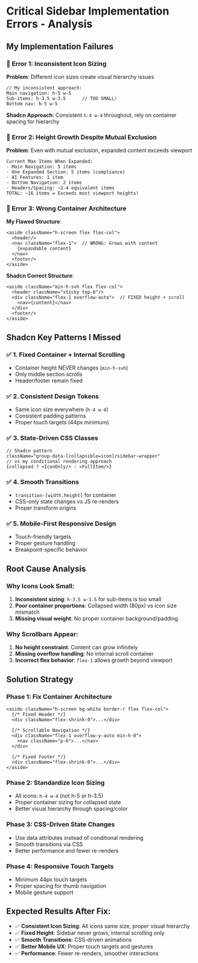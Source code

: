# Critical Sidebar Implementation Errors - Analysis

## My Implementation Failures

### 🔴 Error 1: Inconsistent Icon Sizing
**Problem**: Different icon sizes create visual hierarchy issues
```tsx
// My inconsistent approach:
Main navigation: h-5 w-5    
Sub-items: h-3.5 w-3.5      // TOO SMALL!
Bottom nav: h-5 w-5
```

**Shadcn Approach**: Consistent `h-4 w-4` throughout, rely on container spacing for hierarchy

### 🔴 Error 2: Height Growth Despite Mutual Exclusion  
**Problem**: Even with mutual exclusion, expanded content exceeds viewport
```
Current Max Items When Expanded:
- Main Navigation: 5 items
- One Expanded Section: 5 items (compliance)  
- AI Features: 1 item
- Bottom Navigation: 2 items
- Headers/Spacing: ~3-4 equivalent items
TOTAL: ~16 items = Exceeds most viewport heights!
```

### 🔴 Error 3: Wrong Container Architecture
**My Flawed Structure**:
```tsx
<aside className="h-screen flex flex-col">
  <header/>
  <nav className="flex-1">  // WRONG: Grows with content
    {expandable content}
  </nav>
  <footer/>
</aside>
```

**Shadcn Correct Structure**:
```tsx
<aside className="min-h-svh flex flex-col">
  <header className="sticky top-0"/>
  <div className="flex-1 overflow-auto">  // FIXED height + scroll
    <nav>{content}</nav>
  </div>
  <footer/>
</aside>
```

## Shadcn Key Patterns I Missed

### ✅ 1. Fixed Container + Internal Scrolling
- Container height NEVER changes (`min-h-svh`)
- Only middle section scrolls
- Header/footer remain fixed

### ✅ 2. Consistent Design Tokens
- Same icon size everywhere (`h-4 w-4`)
- Consistent padding patterns
- Proper touch targets (44px minimum)

### ✅ 3. State-Driven CSS Classes
```tsx
// Shadcn pattern
className="group-data-[collapsible=icon]/sidebar-wrapper"
// vs my conditional rendering approach
{collapsed ? <IconOnly/> : <FullItem/>}
```

### ✅ 4. Smooth Transitions
- `transition-[width,height]` for container
- CSS-only state changes vs JS re-renders
- Proper transform origins

### ✅ 5. Mobile-First Responsive Design
- Touch-friendly targets
- Proper gesture handling
- Breakpoint-specific behavior

## Root Cause Analysis

### Why Icons Look Small:
1. **Inconsistent sizing**: `h-3.5 w-3.5` for sub-items is too small
2. **Poor container proportions**: Collapsed width (80px) vs icon size mismatch
3. **Missing visual weight**: No proper container background/padding

### Why Scrollbars Appear:
1. **No height constraint**: Content can grow infinitely
2. **Missing overflow handling**: No internal scroll container
3. **Incorrect flex behavior**: `flex-1` allows growth beyond viewport

## Solution Strategy

### Phase 1: Fix Container Architecture
```tsx
<aside className="h-screen bg-white border-r flex flex-col">
  {/* Fixed Header */}
  <div className="flex-shrink-0">...</div>
  
  {/* Scrollable Navigation */}
  <div className="flex-1 overflow-y-auto min-h-0">
    <nav className="p-6">...</nav>
  </div>
  
  {/* Fixed Footer */}
  <div className="flex-shrink-0">...</div>
</aside>
```

### Phase 2: Standardize Icon Sizing
- All icons: `h-4 w-4` (not h-5 or h-3.5)
- Proper container sizing for collapsed state
- Better visual hierarchy through spacing/color

### Phase 3: CSS-Driven State Changes
- Use data attributes instead of conditional rendering
- Smooth transitions via CSS
- Better performance and fewer re-renders

### Phase 4: Responsive Touch Targets
- Minimum 44px touch targets
- Proper spacing for thumb navigation
- Mobile gesture support

## Expected Results After Fix:
- ✅ **Consistent Icon Sizing**: All icons same size, proper visual hierarchy
- ✅ **Fixed Height**: Sidebar never grows, internal scrolling only  
- ✅ **Smooth Transitions**: CSS-driven animations
- ✅ **Better Mobile UX**: Proper touch targets and gestures
- ✅ **Performance**: Fewer re-renders, smoother interactions
